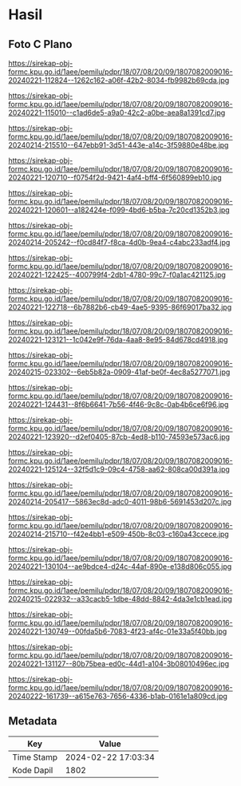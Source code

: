 # Hasil

## Foto C Plano

https://sirekap-obj-formc.kpu.go.id/1aee/pemilu/pdpr/18/07/08/20/09/1807082009016-20240221-112824--1262c162-a06f-42b2-8034-fb9982b69cda.jpg

https://sirekap-obj-formc.kpu.go.id/1aee/pemilu/pdpr/18/07/08/20/09/1807082009016-20240221-115010--c1ad6de5-a9a0-42c2-a0be-aea8a1391cd7.jpg

https://sirekap-obj-formc.kpu.go.id/1aee/pemilu/pdpr/18/07/08/20/09/1807082009016-20240214-215510--647ebb91-3d51-443e-a14c-3f59880e48be.jpg

https://sirekap-obj-formc.kpu.go.id/1aee/pemilu/pdpr/18/07/08/20/09/1807082009016-20240221-120710--f0754f2d-9421-4af4-bff4-6f560899eb10.jpg

https://sirekap-obj-formc.kpu.go.id/1aee/pemilu/pdpr/18/07/08/20/09/1807082009016-20240221-120601--a182424e-f099-4bd6-b5ba-7c20cd1352b3.jpg

https://sirekap-obj-formc.kpu.go.id/1aee/pemilu/pdpr/18/07/08/20/09/1807082009016-20240214-205242--f0cd84f7-f8ca-4d0b-9ea4-c4abc233adf4.jpg

https://sirekap-obj-formc.kpu.go.id/1aee/pemilu/pdpr/18/07/08/20/09/1807082009016-20240221-122425--400799f4-2db1-4780-99c7-f0a1ac421125.jpg

https://sirekap-obj-formc.kpu.go.id/1aee/pemilu/pdpr/18/07/08/20/09/1807082009016-20240221-122718--6b7882b6-cb49-4ae5-9395-86f69017ba32.jpg

https://sirekap-obj-formc.kpu.go.id/1aee/pemilu/pdpr/18/07/08/20/09/1807082009016-20240221-123121--1c042e9f-76da-4aa8-8e95-84d678cd4918.jpg

https://sirekap-obj-formc.kpu.go.id/1aee/pemilu/pdpr/18/07/08/20/09/1807082009016-20240215-023302--6eb5b82a-0909-41af-be0f-4ec8a5277071.jpg

https://sirekap-obj-formc.kpu.go.id/1aee/pemilu/pdpr/18/07/08/20/09/1807082009016-20240221-124431--8f6b6641-7b56-4f46-9c8c-0ab4b6ce6f96.jpg

https://sirekap-obj-formc.kpu.go.id/1aee/pemilu/pdpr/18/07/08/20/09/1807082009016-20240221-123920--d2ef0405-87cb-4ed8-b110-74593e573ac6.jpg

https://sirekap-obj-formc.kpu.go.id/1aee/pemilu/pdpr/18/07/08/20/09/1807082009016-20240221-125124--32f5d1c9-09c4-4758-aa62-808ca00d391a.jpg

https://sirekap-obj-formc.kpu.go.id/1aee/pemilu/pdpr/18/07/08/20/09/1807082009016-20240214-205417--5863ec8d-adc0-4011-98b6-5691453d207c.jpg

https://sirekap-obj-formc.kpu.go.id/1aee/pemilu/pdpr/18/07/08/20/09/1807082009016-20240214-215710--f42e4bb1-e509-450b-8c03-c160a43ccece.jpg

https://sirekap-obj-formc.kpu.go.id/1aee/pemilu/pdpr/18/07/08/20/09/1807082009016-20240221-130104--ae9bdce4-d24c-44af-890e-e138d806c055.jpg

https://sirekap-obj-formc.kpu.go.id/1aee/pemilu/pdpr/18/07/08/20/09/1807082009016-20240215-022932--a33cacb5-1dbe-48dd-8842-4da3e1cb1ead.jpg

https://sirekap-obj-formc.kpu.go.id/1aee/pemilu/pdpr/18/07/08/20/09/1807082009016-20240221-130749--00fda5b6-7083-4f23-af4c-01e33a5f40bb.jpg

https://sirekap-obj-formc.kpu.go.id/1aee/pemilu/pdpr/18/07/08/20/09/1807082009016-20240221-131127--80b75bea-ed0c-44d1-a104-3b08010496ec.jpg

https://sirekap-obj-formc.kpu.go.id/1aee/pemilu/pdpr/18/07/08/20/09/1807082009016-20240222-161739--a615e763-7656-4336-b1ab-0161e1a809cd.jpg


## Metadata

| Key        | Value               |
| ---------- | ------------------- |
| Time Stamp | 2024-02-22 17:03:34 |
| Kode Dapil | 1802                |



